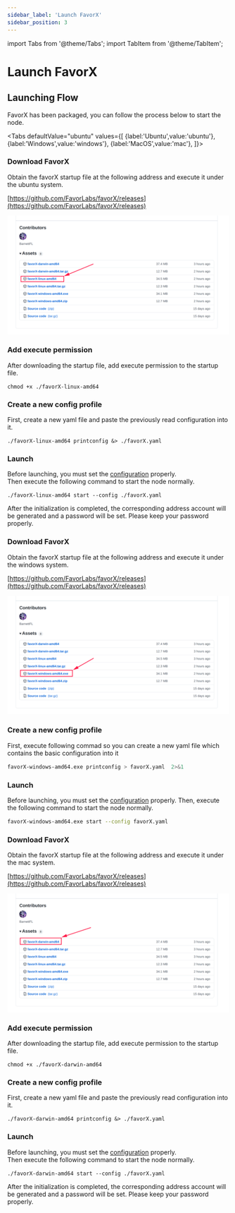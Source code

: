```yaml
---
sidebar_label: 'Launch FavorX'  
sidebar_position: 3
---
```


import Tabs from '@theme/Tabs';
import TabItem from '@theme/TabItem';

# Launch FavorX

## Launching Flow

FavorX has been packaged, you can follow the process below to start the node.

<Tabs
    defaultValue="ubuntu"
    values={[
    {label:'Ubuntu',value:'ubuntu'},
    {label:'Windows',value:'windows'},
    {label:'MacOS',value:'mac'},
]}>

<TabItem value="ubuntu">

### Download FavorX


Obtain the favorX startup file at the following address and execute it under the ubuntu system.


[https://github.com/FavorLabs/favorX/releases](https://github.com/FavorLabs/favorX/releases)

![launch-linux-1](launch-linux-1.png)

### Add execute permission

After downloading the startup file, add execute permission to the startup file.

```
chmod +x ./favorX-linux-amd64
```

### Create a new config profile

First, create a new yaml file and paste the previously read configuration into it.

```
./favorX-linux-amd64 printconfig &> ./favorX.yaml 
```

### Launch

Before launching, you must set the [configuration](configuration.md) properly.  
Then execute the following command to start the node normally.

```
./favorX-linux-amd64 start --config ./favorX.yaml 
```

After the initialization is completed, the corresponding address account will be generated and a password will be set. Please keep your password properly.


</TabItem>
<TabItem value='windows'>

### Download FavorX

Obtain the favorX startup file at the following address and execute it under the windows system.


[https://github.com/FavorLabs/favorX/releases](https://github.com/FavorLabs/favorX/releases)

![launch-windows-1](launch-windows-1.png)

### Create a new config profile

First, execute following commad so you can create a new yaml file which contains the basic configuration into it

```bash
favorX-windows-amd64.exe printconfig > favorX.yaml  2>&1
```

### Launch

Before launching, you must set the [configuration](configuration.md) properly.
Then, execute the following command to start the node normally.

```bash
favorX-windows-amd64.exe start --config favorX.yaml
```

</TabItem>

<TabItem value="mac">

### Download FavorX


Obtain the favorX startup file at the following address and execute it under the mac system.


[https://github.com/FavorLabs/favorX/releases](https://github.com/FavorLabs/favorX/releases)

![launch-mac-1](launch-mac-1.png)

### Add execute permission

After downloading the startup file, add execute permission to the startup file.

```
chmod +x ./favorX-darwin-amd64
```

### Create a new config profile

First, create a new yaml file and paste the previously read configuration into it.

```
./favorX-darwin-amd64 printconfig &> ./favorX.yaml 
```

### Launch

Before launching, you must set the [configuration](configuration.md) properly.  
Then execute the following command to start the node normally.

```
./favorX-darwin-amd64 start --config ./favorX.yaml 
```

After the initialization is completed, the corresponding address account will be generated and a password will be set. Please keep your password properly.


</TabItem>

</Tabs>


